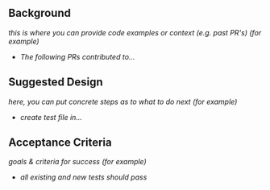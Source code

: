 <!-- < < < < < < < < < < < < < < < < < < < < < < < < < < < < < < < < < ☺
v                               ✰  Thanks for creating an issue! ✰    
☺ > > > > > > > > > > > > > > > > > > > > > > > > > > > > > > > > >  -->

## Background
*this is where you can provide code examples or context (e.g. past PR's)*
*(for example)*
- *The following PRs contributed to...*

## Suggested Design
*here, you can put concrete steps as to what to do next*
*(for example)*
- *create test file in...*

## Acceptance Criteria
*goals & criteria for success*
*(for example)*
- *all existing and new tests should pass*
